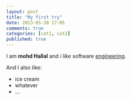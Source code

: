 ```yaml
---
layout: post
title: "My first try"
date: 2013-05-30 17:05
comments: true
categories: [cat1, cat2]
published: true
---
```


I am **mohd Hallal** and *i like*
software [engineering](http://wikipedia.com/SE).

<!-- more -->

And I also like:

* ice cream
* whatever
* ...